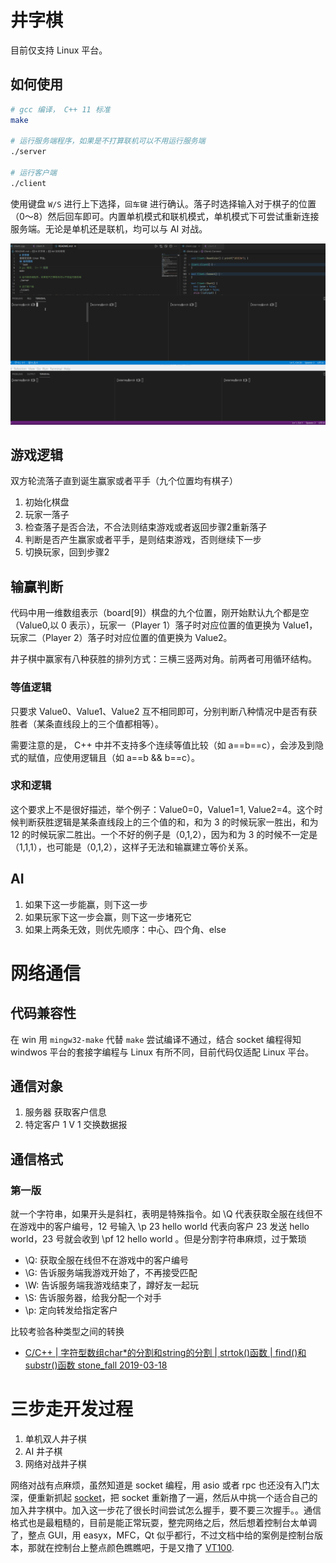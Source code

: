 # 井字棋
目前仅支持 Linux 平台。
## 如何使用
```bash
# gcc 编译， C++ 11 标准
make

# 运行服务端程序，如果是不打算联机可以不用运行服务端
./server

# 运行客户端
./client
```
使用键盘 `W/S` 进行上下选择，`回车键` 进行确认。落子时选择输入对于棋子的位置（0～8）然后回车即可。内置单机模式和联机模式，单机模式下可尝试重新连接服务端。无论是单机还是联机，均可以与 AI 对战。

![效果预览](./result.gif)

## 游戏逻辑
双方轮流落子直到诞生赢家或者平手（九个位置均有棋子）

1. 初始化棋盘
2. 玩家一落子
3. 检查落子是否合法，不合法则结束游戏或者返回步骤2重新落子
4. 判断是否产生赢家或者平手，是则结束游戏，否则继续下一步
5. 切换玩家，回到步骤2

## 输赢判断
代码中用一维数组表示（board[9]）棋盘的九个位置，刚开始默认九个都是空（Value0,以 0 表示），玩家一（Player 1）落子时对应位置的值更换为 Value1，玩家二（Player 2）落子时对应位置的值更换为 Value2。

井子棋中赢家有八种获胜的排列方式：三横三竖两对角。前两者可用循环结构。

### 等值逻辑
只要求 Value0、Value1、Value2 互不相同即可，分别判断八种情况中是否有获胜者（某条直线段上的三个值都相等）。

需要注意的是， C++ 中并不支持多个连续等值比较（如 a==b==c），会涉及到隐式的赋值，应使用逻辑且（如 a==b && b==c）。

### 求和逻辑
这个要求上不是很好描述，举个例子：Value0=0，Value1=1, Value2=4。这个时候判断获胜逻辑是某条直线段上的三个值的和，和为 3 的时候玩家一胜出，和为 12 的时候玩家二胜出。一个不好的例子是（0,1,2），因为和为 3 的时候不一定是（1,1,1），也可能是（0,1,2），这样子无法和输赢建立等价关系。

## AI
1. 如果下这一步能赢，则下这一步
2. 如果玩家下这一步会赢，则下这一步堵死它
3. 如果上两条无效，则优先顺序：中心、四个角、else

# 网络通信
## 代码兼容性
在 win 用 `mingw32-make` 代替 `make` 尝试编译不通过，结合 socket 编程得知 windwos 平台的套接字编程与 Linux 有所不同，目前代码仅适配 Linux 平台。

## 通信对象
1. 服务器
  获取客户信息
2. 特定客户
  1 V 1 交换数据报

## 通信格式
### 第一版
就一个字符串，如果开头是斜杠，表明是特殊指令。如 \Q 代表获取全服在线但不在游戏中的客户编号，12 号输入 \p 23 hello world 代表向客户 23 发送 hello world，23 号就会收到  \pf 12 hello world 。但是分割字符串麻烦，过于繁琐

- \Q: 获取全服在线但不在游戏中的客户编号
- \G: 告诉服务端我游戏开始了，不再接受匹配
- \W: 告诉服务端我游戏结束了，蹲好友一起玩
- \S: 告诉服务器，给我分配一个对手
- \p: 定向转发给指定客户

比较考验各种类型之间的转换

- [C/C++ | 字符型数组char*的分割和string的分割 | strtok()函数 | find()和substr()函数 stone_fall 2019-03-18](https://blog.csdn.net/stone_fall/article/details/88640469)

# 三步走开发过程
1. 单机双人井子棋
2. AI 井子棋
3. 网络对战井子棋

网络对战有点麻烦，虽然知道是 socket 编程，用 asio 或者 rpc 也还没有入门太深，便重新抓起 [socket](https://github.com/BackMountainDevil/socket)，把 socket 重新撸了一遍，然后从中挑一个适合自己的加入井字棋中。加入这一步花了很长时间尝试怎么握手，要不要三次握手。。通信格式也是最粗糙的，目前是能正常玩耍，整完网络之后，然后想着控制台太单调了，整点 GUI，用 easyx，MFC，Qt 似乎都行，不过文档中给的案例是控制台版本，那就在控制台上整点颜色瞧瞧吧，于是又撸了 [VT100](https://github.com/BackMountainDevil/BeautyConsoleMenu).
